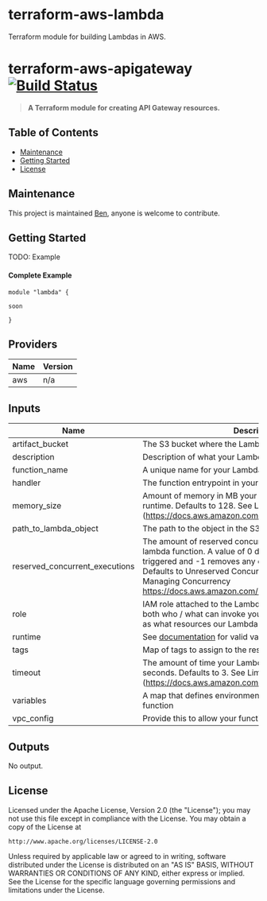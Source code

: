 # terraform-aws-lambda
Terraform module for building Lambdas in AWS.

# terraform-aws-apigateway [![Build Status](https://github.com/barundel/terraform-aws-lambda/workflows/build/badge.svg)](https://github.com/barundel/terraform-aws-lambda/actions)

> **A Terraform module for creating API Gateway resources.**

## Table of Contents

- [Maintenance](#maintenance)
- [Getting Started](#getting-started)
- [License](#license)

## Maintenance

This project is maintained [Ben](https://github.com/barundel), anyone is welcome to contribute. 

## Getting Started

TODO: Example 

#### Complete Example

````
module "lambda" {

soon

}
````

<!--- BEGIN_TF_DOCS --->
## Providers

| Name | Version |
|------|---------|
| aws | n/a |

## Inputs

| Name | Description | Type | Default | Required |
|------|-------------|------|---------|:-----:|
| artifact\_bucket | The S3 bucket where the Lambda source code exists. | `any` | n/a | yes |
| description | Description of what your Lambda Function does | `string` | `""` | no |
| function\_name | A unique name for your Lambda Function | `any` | n/a | yes |
| handler | The function entrypoint in your code | `any` | n/a | yes |
| memory\_size | Amount of memory in MB your Lambda Function can use at runtime. Defaults to 128. See Limits (https://docs.aws.amazon.com/lambda/latest/dg/limits.html) | `number` | `128` | no |
| path\_to\_lambda\_object | The path to the object in the S3 bucket. | `any` | n/a | yes |
| reserved\_concurrent\_executions | The amount of reserved concurrent executions for this lambda function. A value of 0 disables lambda from being triggered and -1 removes any concurrency limitations. Defaults to Unreserved Concurrency Limits -1. See Managing Concurrency https://docs.aws.amazon.com/lambda/latest/dg/scaling.html | `number` | `-1` | no |
| role | IAM role attached to the Lambda Function. This governs both who / what can invoke your Lambda Function, as well as what resources our Lambda Function has access to. | `string` | `""` | no |
| runtime | See [documentation](https://github.com/barundel/terraform-aws-logging/tree/master/README.md) for valid values | `any` | n/a | yes |
| tags | Map of tags to assign to the resources | `map` | `{}` | no |
| timeout | The amount of time your Lambda Function has to run in seconds. Defaults to 3. See Limits (https://docs.aws.amazon.com/lambda/latest/dg/limits.html) | `number` | `3` | no |
| variables | A map that defines environment variables for the Lambda function | `map` | `{}` | no |
| vpc\_config | Provide this to allow your function to access your VPC | `map` | `{}` | no |

## Outputs

No output.
<!--- END_TF_DOCS --->

## License

Licensed under the Apache License, Version 2.0 (the "License");
you may not use this file except in compliance with the License.
You may obtain a copy of the License at

    http://www.apache.org/licenses/LICENSE-2.0

Unless required by applicable law or agreed to in writing, software
distributed under the License is distributed on an "AS IS" BASIS,
WITHOUT WARRANTIES OR CONDITIONS OF ANY KIND, either express or implied.
See the License for the specific language governing permissions and
limitations under the License.